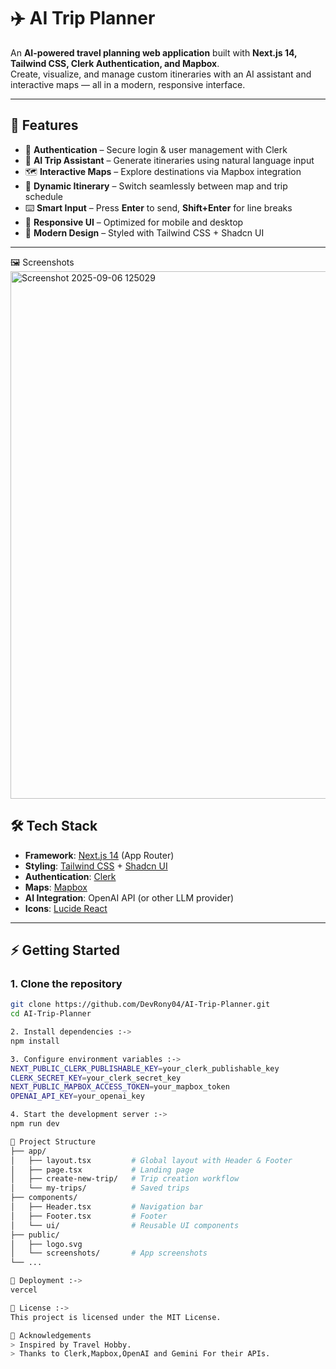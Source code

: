 # ✈️ AI Trip Planner

An **AI-powered travel planning web application** built with **Next.js 14, Tailwind CSS, Clerk Authentication, and Mapbox**.  
Create, visualize, and manage custom itineraries with an AI assistant and interactive maps — all in a modern, responsive interface.

---

## 🚀 Features

- 🔑 **Authentication** – Secure login & user management with Clerk  
- 🤖 **AI Trip Assistant** – Generate itineraries using natural language input  
- 🗺 **Interactive Maps** – Explore destinations via Mapbox integration  
- 📅 **Dynamic Itinerary** – Switch seamlessly between map and trip schedule  
- ⌨️ **Smart Input** – Press **Enter** to send, **Shift+Enter** for line breaks  
- 📱 **Responsive UI** – Optimized for mobile and desktop  
- 🎨 **Modern Design** – Styled with Tailwind CSS + Shadcn UI  

---
🖼 Screenshots 
<img width="1821" height="844" alt="Screenshot 2025-09-06 125029" src="https://github.com/user-attachments/assets/3194fe7c-f3c2-48fe-b8e6-4ebeecfae8c3" />


## 🛠 Tech Stack

- **Framework**: [Next.js 14](https://nextjs.org/) (App Router)  
- **Styling**: [Tailwind CSS](https://tailwindcss.com/) + [Shadcn UI](https://ui.shadcn.com/)  
- **Authentication**: [Clerk](https://clerk.com/)  
- **Maps**: [Mapbox](https://mapbox.com/)  
- **AI Integration**: OpenAI API (or other LLM provider)  
- **Icons**: [Lucide React](https://lucide.dev/)  

---

## ⚡ Getting Started

### 1. Clone the repository
```bash
git clone https://github.com/DevRony04/AI-Trip-Planner.git
cd AI-Trip-Planner

2. Install dependencies :->
npm install

3. Configure environment variables :->
NEXT_PUBLIC_CLERK_PUBLISHABLE_KEY=your_clerk_publishable_key
CLERK_SECRET_KEY=your_clerk_secret_key
NEXT_PUBLIC_MAPBOX_ACCESS_TOKEN=your_mapbox_token
OPENAI_API_KEY=your_openai_key

4. Start the development server :->
npm run dev

📂 Project Structure
├── app/
│   ├── layout.tsx         # Global layout with Header & Footer
│   ├── page.tsx           # Landing page
│   ├── create-new-trip/   # Trip creation workflow
│   └── my-trips/          # Saved trips
├── components/
│   ├── Header.tsx         # Navigation bar
│   ├── Footer.tsx         # Footer
│   └── ui/                # Reusable UI components
├── public/
│   ├── logo.svg
│   └── screenshots/       # App screenshots
└── ...

🚀 Deployment :->
vercel

📜 License :->
This project is licensed under the MIT License.

🙌 Acknowledgements
> Inspired by Travel Hobby.
> Thanks to Clerk,Mapbox,OpenAI and Gemini For their APIs.
